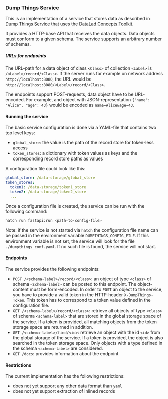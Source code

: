 
### Dump Things Service

This is an implementation of a service that stores data as described in
[Dump Things Service](https://concepts.datalad.org/dump-things-service) that uses the [DataLad Concepts Toolkit](https://concepts.datalad.org/dump-things).

It provides a HTTP-base API that receives the data objects.
Data objects must conform to a given schema. The service supports an arbitrary number of schemas.

##### URLs for endpoints

The URL-path for a data object of class `<Class>` of collection `<Label>` is `/<Label>/record/<Class>`.
If the server runs for example on network address `http://localhost:8080`, the URL would be `http://localhost:8080/<Label>/record/<Class>`.

The endpoints support POST-requests, data object have to be URL-encoded. For example, and object with JSON-representation `{"name": "Alice", "age": 43}` would be encoded as `name=Alice&age=43`.


#### Running the service

The basic service configuration is done via a YAML-file that contains two top level keys:

- `global_store`: the value is the path of the record store for token-less access
- `token_stores`: a dictionary with token values as keys and the corresponding record store paths as values

A configuration file could look like this:

```yaml
global_store: /data-storage/global_store
token_stores:
  token1: /data-storage/token1_store
  token2: /data-storage/token2_store
  ...
```

Once a configuration file is created, the service can be run with the following command:

```bash
hatch run fastapi:run <path-to-config-file> 
```

Note: if the service is not started via `hatch` the configuration file name can be passed in the environment variable `DUMPTHINGS_CONFIG_FILE`.
If this environment variable is not set, the service will look for the file `./dumpthings_conf.yaml`.
If no such file is found, the service will not start.


#### Endpoints

The service provides the following endpoints:

- `POST /<schema-label>/record/<class>`: an object of type `<class>` of schema `<schema-label>` can be posted to this endpoint. The object-content must be form-encoded.
 In order to `POST` an object to the service, you have to provide a valid token in the HTTP-header `X-DumpThings-Token`. This token has to correspond to a token value defined in the configuration file.
- `GET /<schema-label>/record/<class>`: retrieve all objects of type `<class>` of schema `<schema-label>` that are stored in the global storage space of the service.
 If a token is provided, all matching objects from the token storage space are returned in addition.
- `GET /<schema-label>/find/<id>`: retrieve an object with the id `<id>` from the global storage of the service. If a token is provided, the object is also searched in the token storage space. Only objects with a type defined in the schema `<schema-label>` are considered.
- `GET /docs`: provides information about the endpoint


#### Restrictions

The current implementation has the following restrictions:

- does not yet support any other data format than `yaml`
- does not yet support extraction of inlined records
